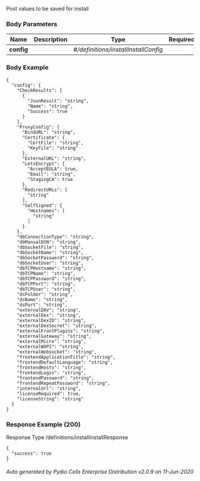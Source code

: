 






 
Post values to be saved for install  


### Body Parameters

Name | Description | Type | Required
---|---|---|---
**config** |  | _#/definitions/installInstallConfig_ |   


### Body Example
```
{
  "config": {
    "CheckResults": [
      {
        "JsonResult": "string",
        "Name": "string",
        "Success": true
      }
    ],
    "ProxyConfig": {
      "BindURL": "string",
      "Certificate": {
        "CertFile": "string",
        "KeyFile": "string"
      },
      "ExternalURL": "string",
      "LetsEncrypt": {
        "AcceptEULA": true,
        "Email": "string",
        "StagingCA": true
      },
      "RedirectURLs": [
        "string"
      ],
      "SelfSigned": {
        "Hostnames": [
          "string"
        ]
      }
    },
    "dbConnectionType": "string",
    "dbManualDSN": "string",
    "dbSocketFile": "string",
    "dbSocketName": "string",
    "dbSocketPassword": "string",
    "dbSocketUser": "string",
    "dbTCPHostname": "string",
    "dbTCPName": "string",
    "dbTCPPassword": "string",
    "dbTCPPort": "string",
    "dbTCPUser": "string",
    "dsFolder": "string",
    "dsName": "string",
    "dsPort": "string",
    "externalDAV": "string",
    "externalDex": "string",
    "externalDexID": "string",
    "externalDexSecret": "string",
    "externalFrontPlugins": "string",
    "externalGateway": "string",
    "externalMicro": "string",
    "externalWOPI": "string",
    "externalWebsocket": "string",
    "frontendApplicationTitle": "string",
    "frontendDefaultLanguage": "string",
    "frontendHosts": "string",
    "frontendLogin": "string",
    "frontendPassword": "string",
    "frontendRepeatPassword": "string",
    "internalUrl": "string",
    "licenseRequired": true,
    "licenseString": "string"
  }
}
```






### Response Example (200)
Response Type /definitions/installInstallResponse

```
{
  "success": true
}
```




###### Auto generated by Pydio Cells Enterprise Distribution v2.0.9 on 11-Jun-2020
